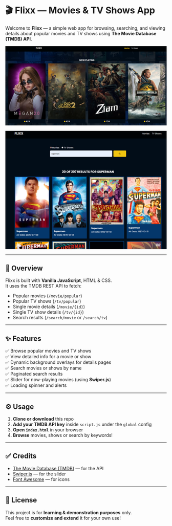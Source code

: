 # 🎬 Flixx — Movies & TV Shows App

Welcome to **Flixx** — a simple web app for browsing, searching, and viewing details about popular movies and TV shows using **The Movie Database (TMDB) API**.

![movieapp1](images/movieapp1.png)

![movieapp2](images/movieapp2.png)


---

## 🚀 Overview

Flixx is built with **Vanilla JavaScript**, HTML & CSS.  
It uses the TMDB REST API to fetch:
- Popular movies (`/movie/popular`)
- Popular TV shows (`/tv/popular`)
- Single movie details (`/movie/{id}`)
- Single TV show details (`/tv/{id}`)
- Search results (`/search/movie` or `/search/tv`)

---

## ✨ Features

✅ Browse popular movies and TV shows  
✅ View detailed info for a movie or show  
✅ Dynamic background overlays for details pages  
✅ Search movies or shows by name  
✅ Paginated search results  
✅ Slider for now-playing movies (using **Swiper.js**)  
✅ Loading spinner and alerts

---

## ⚙️ Usage

1. **Clone or download** this repo  
2. **Add your TMDB API key** inside `script.js` under the `global` config  
3. **Open `index.html`** in your browser  
4. **Browse** movies, shows or search by keywords!

---

## ✅ Credits

- [The Movie Database (TMDB)](https://www.themoviedb.org/) — for the API  
- [Swiper.js](https://swiperjs.com/) — for the slider  
- [Font Awesome](https://fontawesome.com/) — for icons

---

## 📌 License

This project is for **learning & demonstration purposes** only.  
Feel free to **customize and extend** it for your own use!


